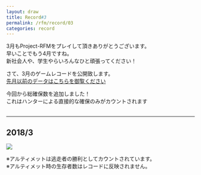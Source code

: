 ```yaml
---
layout: draw
title: Record#3
permalink: /rfm/record/03
categories: record
---
```


3月もProject-RFMをプレイして頂きありがとうございます。<br>
早いことでもう4月ですね。<br>
新社会人や、学生やらいろんなひと頑張ってください！<br>



さて、3月のゲームレコードを公開致します。<br>
[先月以前のデータはこちらを御覧ください]({{site.baseurl}}/categories/#record) <br>

今回から総確保数を追加しました！<br>
これはハンターによる直接的な確保のみがカウントされます<br>
  
  
----------------------------------------  
## 2018/3
<img src="{{site.baseurl}}/public/images/record/201803.png"><br>

※アルティメットは逃走者の勝利としてカウントされています。<br>
※アルティメット時の生存者数はレコードに反映されません。<br>
